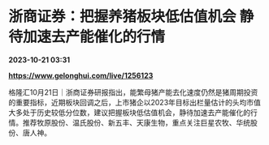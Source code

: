 # 浙商证券：把握养猪板块低估值机会 静待加速去产能催化的行情

**2023-10-21 03:31**

**https://www.gelonghui.com/live/1256123**

格隆汇10月21日｜浙商证券研报指出，能繁母猪产能去化速度仍然是猪周期投资的重要指标，近期板块回调之后，上市猪企以2023年目标出栏量估计的头均市值大多处于历史较低分位数，建议把握板块低估值机会，静待加速去产能催化的行情。推荐牧原股份、温氏股份、新五丰、天康生物，重点关注巨星农牧、华统股份、唐人神。